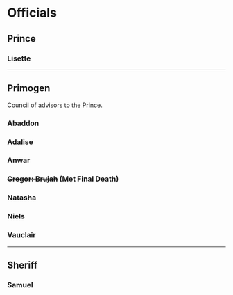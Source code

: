 <!-- TITLE: Officials -->
<!-- SUBTITLE: The Officials of our fair city of Minneapolis-->

# Officials
## Prince
### Lisette


-----


## Primogen
Council of advisors to the Prince.

### Abaddon
### Adalise
### Anwar
### ~~Gregor: Brujah~~ (Met Final Death)
### Natasha
### Niels
### Vauclair


-----


## Sheriff
### Samuel



